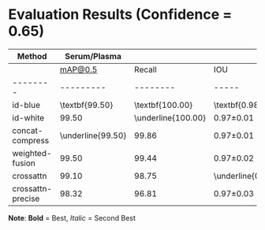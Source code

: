 # Evaluation Results (Confidence = 0.65)

| Method | Serum/Plasma | | | | | Buffy Coat | | | | |
|--------|--------------|---|---|---|---|-----------|----|---|---|---|
| | mAP@0.5 | Recall | IOU | Diff_up | Diff_low | mAP@0.5 | Recall | IOU | Diff_up | Diff_low |
|--------|---------|--------|-----|---------|----------|---------|--------|-----|---------|----------|
| id-blue | \textbf{99.50} | \textbf{100.00} | \textbf{0.98$\pm$0.01} | \textbf{4.2$\pm$2.9} | \textbf{3.4$\pm$2.2} | \textbf{99.50} | \textbf{99.17} | \underline{0.77$\pm$0.07} | 4.3$\pm$3.0 | \textbf{2.4$\pm$1.7} |
| id-white | 99.50 | \underline{100.00} | 0.97$\pm$0.01 | 4.3$\pm$3.5 | \underline{3.6$\pm$2.7} | 96.98 | \underline{95.00} | 0.75$\pm$0.08 | 4.6$\pm$3.7 | 2.6$\pm$2.2 |
| concat-compress | \underline{99.50} | 99.86 | 0.97$\pm$0.01 | 4.4$\pm$3.0 | 4.3$\pm$4.1 | 84.44 | 68.89 | 0.77$\pm$0.06 | \textbf{3.8$\pm$2.2} | 2.6$\pm$1.8 |
| weighted-fusion | 99.50 | 99.44 | 0.97$\pm$0.02 | 4.5$\pm$14.5 | 3.6$\pm$2.9 | \underline{97.34} | 94.72 | 0.76$\pm$0.07 | \underline{4.0$\pm$2.3} | 2.7$\pm$1.9 |
| crossattn | 99.10 | 98.75 | \underline{0.97$\pm$0.01} | \underline{4.2$\pm$4.2} | 5.4$\pm$6.9 | 53.06 | 6.11 | 0.77$\pm$0.06 | 4.2$\pm$2.5 | \underline{2.4$\pm$1.2} |
| crossattn-precise | 98.32 | 96.81 | 0.97$\pm$0.03 | 4.9$\pm$4.4 | 5.5$\pm$21.1 | 50.28 | 0.56 | \textbf{0.80$\pm$0.02} | 6.4$\pm$1.3 | 4.0$\pm$1.5 |


**Note**: **Bold** = Best, _Italic_ = Second Best
